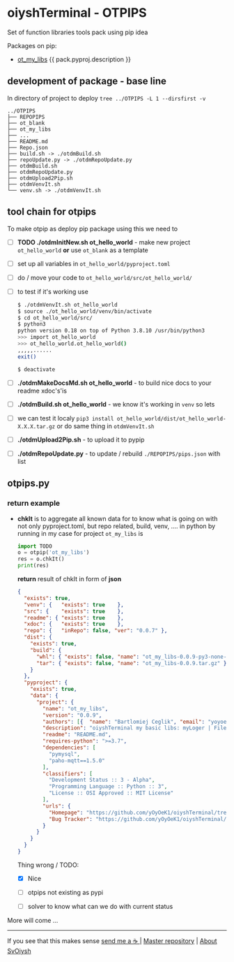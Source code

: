 # oiyshTerminal - OTPIPS

  Set of function libraries tools pack using pip idea

Packages on pip:

* [ot_my_libs](ot_my_libs/README.md) {{ pack.pyproj.description }}

## development of package - base line

  In directory of project to deploy `tree ../OTPIPS -L 1 --dirsfirst -v`

```shell
../OTPIPS
├── REPOPIPS
├── ot_blank
├── ot_my_libs
├── ...
├── README.md
├── Repo.json
├── build.sh -> ./otdmBuild.sh
├── repoUpdate.py -> ./otdmRepoUpdate.py
├── otdmBuild.sh
├── otdmRepoUpdate.py
├── otdmUpload2Pip.sh
├── otdmVenvIt.sh
└── venv.sh -> ./otdmVenvIt.sh
```

## tool chain for otpips

  To make otpip as deploy pip package using this we need to

- [ ] **TODO ./otdmInitNew.sh ot_hello_world** - make new project `ot_hello_world` **or** use `ot_blank` as a template

- [ ] set up all variables in `ot_hello_world/pyproject.toml`

- [ ] do / move your code to `ot_hello_world/src/ot_hello_world/`

- [ ] to test if it's working use
  
  ```bash
  $ ./otdmVenvIt.sh ot_hello_world
  $ source ./ot_hello_world/venv/bin/activate
  $ cd ot_hello_world/src/
  $ python3
  python version 0.18 on top of Python 3.8.10 /usr/bin/python3
  >>> import ot_hello_world
  >>> ot_hello_world.ot_hello_world()
  ,,,,,......
  exit()
  
  $ deactivate
  ```

- [ ] **./otdmMakeDocsMd.sh ot_hello_world** - to build nice docs to your readme xdoc's'is 

- [ ] **./otdmBuild.sh ot_hello_world** - we know it's working in `venv` so lets  

- [ ] we can test it localy `pip3 install ot_hello_world/dist/ot_hello_world-X.X.X.tar.gz` or do same thing in `otdmVenvIt.sh`

- [ ] **./otdmUpload2Pip.sh** - to upload it to pypip

- [ ] **./otdmRepoUpdate.py** - to update / rebuild `./REPOPIPS/pips.json` with list

## otpips.py

### return example

* **chkIt** is to aggregate all known data for to know what is going on with not only pyproject.toml, but repo related, build, venv, ....
  in python by running in my case for project `ot_my_libs` is
  
  ```python
  import TODO
  o = otpip('ot_my_libs')
  res = o.chkIt()
  print(res)
  ```
  
  **return** result of chkIt in form of __json__
  
  ```json
  {
    "exists": true,
    "venv": {   "exists": true    },
    "src": {    "exists": true    },
    "readme": { "exists": true    },
    "xdoc": {   "exists": true    },
    "repo": {   "inRepo": false, "ver": "0.0.7" },
    "dist": {
      "exists": true,
      "build": {
        "whl": { "exists": false, "name": "ot_my_libs-0.0.9-py3-none-any.whl" },
        "tar": { "exists": false, "name": "ot_my_libs-0.0.9.tar.gz" }
      }
    },
    "pyproject": {
      "exists": true,
      "data": {
        "project": {
          "name": "ot_my_libs",
          "version": "0.0.9",
          "authors": [{  "name": "Bartlomiej Ceglik", "email": "yoyoek@wp.pl" } ],
          "description": "oiyshTerminal my basic libs: myLoger | FileActions | MyCalculate | db_helper | mysql_helper | ...",
          "readme": "README.md",
          "requires-python": ">=3.7",
          "dependencies": [
            "pymysql",
            "paho-mqtt==1.5.0"
          ],
          "classifiers": [
            "Development Status :: 3 - Alpha",
            "Programming Language :: Python :: 3",
            "License :: OSI Approved :: MIT License"
          ],
          "urls": {
            "Homepage": "https://github.com/yOyOeK1/oiyshTerminal/tree/main/OTPIPS/ot_my_libs",
            "Bug Tracker": "https://github.com/yOyOeK1/oiyshTerminal/labels/ot_my_libs"
          }
        }
      }
    }
  }
  ```
  
  Thing wrong / TODO:  
  
  - [x] Nice
  - [ ] otpips not existing as pypi
  - [ ] solver to know what can we do with current status





More will come ...

---

If you see that this makes sense [ send me a ☕ ](https://ko-fi.com/B0B0DFYGS) | [Master repository](https://github.com/yOyOeK1/oiyshTerminal) | [About SvOiysh](https://www.youtube.com/@svoiysh)
